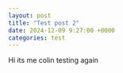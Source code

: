 ```yaml
---
layout: post
title: "Test post 2"
date: 2024-12-09 9:27:00 +0000
categories: test
---
```

Hi its me colin testing again